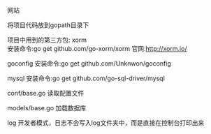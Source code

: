 网站

将项目代码放到gopath目录下

项目中用到的第三方包:
xorm	
安装命令:go get github.com/go-xorm/xorm
官网:http://xorm.io/

goconfig
安装命令:go get github.com/Unknwon/goconfig

mysql
安装命令:go get github.com/go-sql-driver/mysql

conf/base.go
读取配置文件

models/base.go
加载数据库

log
开发者模式，日志不会写入log文件夹中，而是直接在控制台打印出来